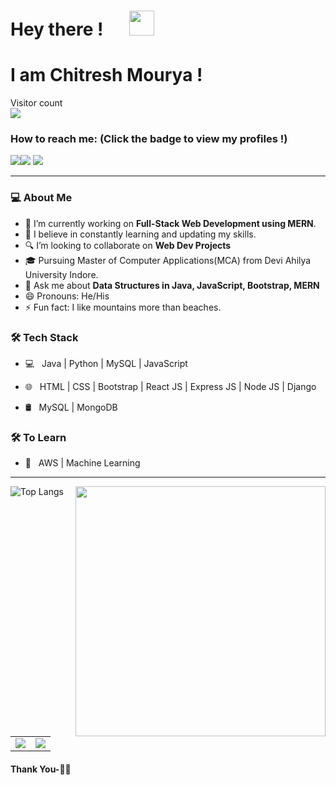# Hey there ! &emsp;  <img src="https://github.com/TheDudeThatCode/TheDudeThatCode/blob/master/Assets/Hi.gif" width="40px">
  # I am Chitresh Mourya !

<p> 
  Visitor count<br>
  <img src="https://profile-counter.glitch.me/chitresh-git/count.svg" />
</p>

### How to reach me: <strong>(Click the badge to view my profiles !)</strong>

<a href="mailto:chitresh.cm@gmail.com"><img src="https://img.shields.io/badge/chitresh.cm@gmail.com-%23D14836.svg?&style=for-the-badge&logo=gmail&logoColor=white" href="mailto:chitresh.cm@gmail.com"><a  href="https://www.instagram.com/chitresh_mourya/"><img src="https://img.shields.io/badge/@chitresh_mourya-%23E4405F.svg?&style=for-the-badge&logo=instagram&logoColor=white"></a>   <a href="https://www.linkedin.com/in/chitresh-mourya-847838234"><img src="https://img.shields.io/badge/Chitresh Mourya-%230077B5.svg?&style=for-the-badge&logo=linkedin&logoColor=white" ></a>   

<hr>

<h3> 💻 About Me </h3>

- 🔭 I’m currently working on <strong>Full-Stack Web Development using MERN</strong>.
- 🌱 I believe in constantly learning and updating my skills.
- 🔍 I’m looking to collaborate on <strong>Web Dev Projects</strong>
- 🎓 Pursuing Master of Computer Applications(MCA) from Devi Ahilya University Indore.
- 💬 Ask me about <strong>Data Structures in Java, JavaScript, Bootstrap, MERN</strong>
- 😄 Pronouns: He/His
- ⚡ Fun fact: I like mountains more than beaches.

<h3>🛠 Tech Stack</h3>

- 💻 &nbsp; Java | Python | MySQL | JavaScript

- 🌐 &nbsp; HTML | CSS | Bootstrap | React JS | Express JS | Node JS | Django

- 🛢 &nbsp;  MySQL | MongoDB 

<h3>🛠 To Learn</h3>

- 🔧 &nbsp;   AWS | Machine Learning

<hr>
<img src="https://user-images.githubusercontent.com/74038190/212748830-4c709398-a386-4761-84d7-9e10b98fbe6e.gif" width="400" align='right'>

![Top Langs](https://github-readme-stats.vercel.app/api/top-langs/?username=chitresh-git&show_icons=true&theme=gotham )

<br>
<table><tr><td><img src="https://github-readme-stats.vercel.app/api?username=chitresh-git&show_icons=true&theme=gotham" /></td><td><img src="http://github-readme-streak-stats.herokuapp.com?user=chitresh-git&theme=gotham"/></td></tr></table>


#### Thank You-🙏🏼
